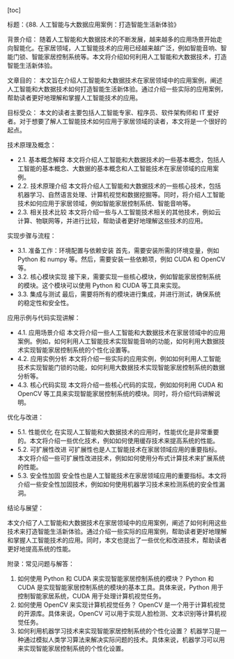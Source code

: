 
[toc]                    
                
                
标题：《88. 人工智能与大数据应用案例：打造智能生活新体验》

背景介绍：
随着人工智能和大数据技术的不断发展，越来越多的应用场景开始走向智能化。在家居领域，人工智能技术的应用已经越来越广泛，例如智能音响、智能门锁、智能家居控制系统等。本文将介绍如何利用人工智能和大数据技术，打造智能生活新体验。

文章目的：
本文旨在介绍人工智能和大数据技术在家居领域中的应用案例，阐述人工智能和大数据技术如何打造智能生活新体验。通过介绍一些实际的应用案例，帮助读者更好地理解和掌握人工智能技术的应用。

目标受众：
本文的读者主要包括人工智能专家、程序员、软件架构师和 IT 爱好者。对于想要了解人工智能技术如何应用于家居领域的读者，本文将是一个很好的起点。

技术原理及概念：

- 2.1. 基本概念解释
本文将介绍人工智能和大数据技术的一些基本概念，包括人工智能的基本概念、大数据的基本概念和人工智能技术在家居领域的应用案例。
- 2.2. 技术原理介绍
本文将介绍人工智能和大数据技术的一些核心技术，包括机器学习、自然语言处理、计算机视觉和数据挖掘等。同时，将介绍人工智能技术如何应用于家居领域，例如智能家居控制系统、智能音响等。
- 2.3. 相关技术比较
本文将介绍一些与人工智能技术相关的其他技术，例如云计算、物联网等，并进行比较，帮助读者更好地理解这些技术的应用。

实现步骤与流程：

- 3.1. 准备工作：环境配置与依赖安装
首先，需要安装所需的环境变量，例如 Python 和 numpy 等。然后，需要安装一些依赖项，例如 CUDA 和 OpenCV 等。
- 3.2. 核心模块实现
接下来，需要实现一些核心模块，例如智能家居控制系统的模块。这个模块可以使用 Python 和 CUDA 等工具来实现。
- 3.3. 集成与测试
最后，需要将所有的模块进行集成，并进行测试，确保系统的稳定性和安全性。

应用示例与代码实现讲解：

- 4.1. 应用场景介绍
本文将介绍一些人工智能和大数据技术在家居领域中的应用案例。例如，如何利用人工智能技术实现智能音响的功能，如何利用大数据技术实现智能家居控制系统的个性化设置等。
- 4.2. 应用实例分析
本文将介绍一些实际的应用实例，例如如何利用人工智能技术实现智能门锁的功能，如何利用大数据技术实现智能家居控制系统的数据分析等。
- 4.3. 核心代码实现
本文将介绍一些核心代码的实现，例如如何利用 CUDA 和 OpenCV 等工具来实现智能家居控制系统的模块。同时，将介绍代码讲解说明。

优化与改进：

- 5.1. 性能优化
在实现人工智能和大数据技术的应用时，性能优化是非常重要的。本文将介绍一些优化技术，例如如何使用缓存技术来提高系统的性能。
- 5.2. 可扩展性改进
可扩展性也是人工智能技术在家居领域应用的重要指标。本文将介绍一些可扩展性改进技术，例如如何使用分布式计算技术来扩展系统的性能。
- 5.3. 安全性加固
安全性也是人工智能技术在家居领域应用的重要指标。本文将介绍一些安全性加固技术，例如如何使用机器学习技术来检测系统的安全性漏洞。

结论与展望：

本文介绍了人工智能和大数据技术在家居领域中的应用案例，阐述了如何利用这些技术来打造智能生活新体验。通过介绍一些实际的应用案例，帮助读者更好地理解和掌握人工智能技术的应用。同时，本文也提出了一些优化和改进技术，帮助读者更好地提高系统的性能。

附录：常见问题与解答：

1. 如何使用 Python 和 CUDA 来实现智能家居控制系统的模块？
Python 和 CUDA 是实现智能家居控制系统的模块的基本工具。具体来说，Python 用于控制智能家居系统，CUDA 用于处理计算机视觉任务。
2. 如何使用 OpenCV 来实现计算机视觉任务？
OpenCV 是一个用于计算机视觉的开源库。具体来说，OpenCV 可以用于实现人脸检测、文本识别等计算机视觉任务。
3. 如何利用机器学习技术来实现智能家居控制系统的个性化设置？
机器学习是一种通过模拟人类学习算法来解决实际问题的技术。具体来说，机器学习可以用来实现智能家居控制系统的个性化设置。

